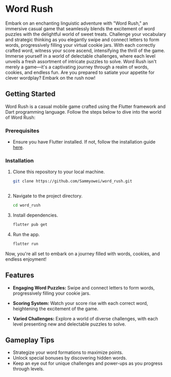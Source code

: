 # Word Rush

Embark on an enchanting linguistic adventure with "Word Rush," an immersive casual game that seamlessly blends the excitement of word puzzles with the delightful world of sweet treats. Challenge your vocabulary and strategic thinking as you elegantly swipe and connect letters to form words, progressively filling your virtual cookie jars. With each correctly crafted word, witness your score ascend, intensifying the thrill of the game. Immerse yourself in a world of delectable challenges, where each level unveils a fresh assortment of intricate puzzles to solve. Word Rush isn't merely a game—it's a captivating journey through a realm of words, cookies, and endless fun. Are you prepared to satiate your appetite for clever wordplay? Embark on the rush now!

## Getting Started

Word Rush is a casual mobile game crafted using the Flutter framework and Dart programming language. Follow the steps below to dive into the world of Word Rush:

### Prerequisites

- Ensure you have Flutter installed. If not, follow the installation guide [here](https://flutter.dev/docs/get-started/install).

### Installation

1. Clone this repository to your local machine.
   ```bash
   git clone https://github.com/Sammyowei/word_rush.git
    
2. Navigate to the project directory.
    ```bash
    cd word_rush

3. Install dependencies.
    ```bash
    flutter pub get

4. Run the app.
    ```bash
    flutter run

Now, you're all set to embark on a journey filled with words, cookies, and endless enjoyment!

## Features
- **Engaging Word Puzzles:** Swipe and connect letters to form words, progressively filling your cookie jars.

- **Scoring System:**  Watch your score rise with each correct word, heightening the excitement of the game.

- **Varied Challenges:** Explore a world of diverse challenges, with each level presenting new and delectable puzzles to solve.

## Gameplay Tips
- Strategize your word formations to maximize points.
- Unlock special bonuses by discovering hidden words.
- Keep an eye out for unique challenges and power-ups as you progress through levels.